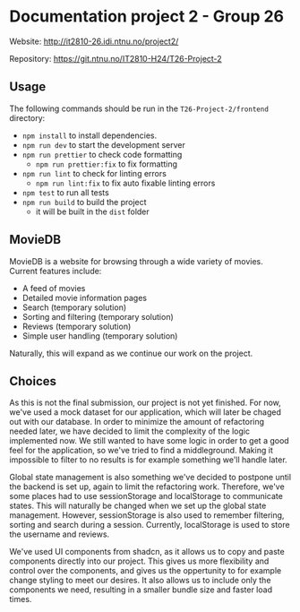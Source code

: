 # Documentation project 2 - Group 26

Website: <http://it2810-26.idi.ntnu.no/project2/>

Repository: <https://git.ntnu.no/IT2810-H24/T26-Project-2>

## Usage

The following commands should be run in the `T26-Project-2/frontend` directory:

- `npm install` to install dependencies.
- `npm run dev` to start the development server
- `npm run prettier` to check code formatting
  - `npm run prettier:fix` to fix formatting
- `npm run lint` to check for linting errors
  - `npm run lint:fix` to fix auto fixable linting errors
- `npm test` to run all tests
- `npm run build` to build the project
  - it will be built in the `dist` folder

## MovieDB

MovieDB is a website for browsing through a wide variety of movies. Current features include:

- A feed of movies
- Detailed movie information pages
- Search (temporary solution)
- Sorting and filtering  (temporary solution)
- Reviews (temporary solution)
- Simple user handling (temporary solution)

Naturally, this will expand as we continue our work on the project.

## Choices

As this is not the final submission, our project is not yet finished. For now, we've used a mock dataset for our application, which will later be chaged out with our database. In order to minimize the amount of refactoring needed later, we have decided to limit the complexity of the logic implemented now. We still wanted to have some logic in order to get a good feel for the application, so we've tried to find a middleground. Making it impossible to filter to no results is for example something we'll handle later.

Global state management is also something we've decided to postpone until the backend is set up, again to limit the refactoring work. Therefore, we've some places had to use sessionStorage and localStorage to communicate states. This will naturally be changed when we set up the global state management. However, sessionStorage is also used to remember filtering, sorting and search during a session. Currently, localStorage is used to store the username and reviews.

We've used UI components from shadcn, as it allows us to copy and paste components directly into our project. This gives us more flexibility and control over the components, and gives us the oppertunity to for example change styling to meet our desires. It also allows us to include only the components we need, resulting in a smaller bundle size and faster load times.
